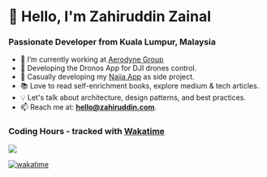 <h1>👋 Hello, I'm Zahiruddin Zainal</h1>
<h3>Passionate Developer from Kuala Lumpur, Malaysia</h3>

- 🔭 I’m currently working at [Aerodyne Group](https://aerodyne.group/)
- 🚁 Developing the Dronos App for DJI drones control.
- 💼 Casually developing my [Najia App](https://apps.apple.com/th/app/najia-app/id6466347137) as side project.
- 📚 Love to read self-enrichment books, explore medium & tech articles.
- 💡 Let's talk about architecture, design patterns, and best practices.
- 📫 Reach me at: **[hello@zahiruddin.com](mailto:hello@zahiruddin.com)**.


<h3 align="left">Coding Hours - tracked with <a href="https://wakatime.com/@38915ecb-f7ac-4e29-8f3b-9bbed5a0e1ee">Wakatime</a></h3>
<p><img src="https://wakatime.com/share/@38915ecb-f7ac-4e29-8f3b-9bbed5a0e1ee/b556ee55-a005-4c73-b59c-be55e0a39610.svg" /></p>

[![wakatime](https://wakatime.com/badge/user/38915ecb-f7ac-4e29-8f3b-9bbed5a0e1ee.svg)](https://wakatime.com/@38915ecb-f7ac-4e29-8f3b-9bbed5a0e1ee)
